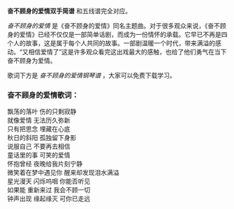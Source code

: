 

**奋不顾身的爱情双手简谱** 和五线谱完全对应。

_奋不顾身的爱情_
是《奋不顾身的爱情》同名主题曲。对于很多观众来说，《奋不顾身的爱情》已经不仅仅是一部简单话剧，而成为一份情怀的承载。它早已不再是四个人的故事，这是属于每个人共同的故事。一部剧温暖一个时代，带来满溢的感动。“又相信爱情了”这是许多观众看完这出戏最大的感触，也给了他们勇气在当下奋不顾身为爱情。

歌词下方是 _奋不顾身的爱情钢琴谱_ ，大家可以免费下载学习。

### 奋不顾身的爱情歌词：

飘荡的落叶 伤的只剩寂静  
就像爱情 无法历久弥新  
只有把思念 埋藏在心底  
秋日的斜阳 孤独留下身影  
说服自己 不要再去相信  
童话里的事 可笑的爱情  
怀抱曾经 夜晚给我片刻宁静  
微笑着在梦中遇见你 醒来却发现泪水满溢  
星光漫天 闪烁呜咽 你能否听见  
如果能 重新来过 我会不顾一切  
钟声出现 缘起缘灭 可你已走远

